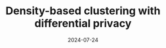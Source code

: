 ---
title: " Density-based clustering with differential privacy"
collection: publications
permalink: /publication/paper-15_Density based clustering with differential privacy
date: 2024-07-24
venue: 'Information Sciences'
link: 'https://doi.org/10.1016/j.ins.2024.121211'
paperurl: '/files/paper-15_Density based clustering with differential privacy/paper.pdf'
code: '/files/paper-15_Density based clustering with differential privacy/cite.bib'
citation: 'Fuyu Wu, Mingjing Du<sup>*</sup>, Qiang Zhi. Density-based clustering with differential privacy.&quot; <i>Information Sciences</i>, 2024, 68: 121211'
---
